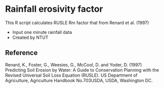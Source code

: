 # Rainfall erosivity factor


This R script calculates RUSLE Rm factor that from Renard et al. (1997)

- Input one minute rainfall data 
- Created by NTUT 

## Reference

Renard, K., Foster, G., Weesies, G., McCool, D. and Yoder, D. (1997) Predicting Soil Erosion by Water: A Guide to Conservation Planning with the Revised Universal Soil Loss Equation (RUSLE). US Department of Agriculture, Agriculture Handbook No.703USDA, USDA, Washington DC.

